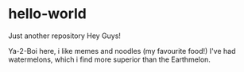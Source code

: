 # hello-world
Just another repository
Hey Guys!

Ya-2-Boi here, i like memes and noodles (my favourite food!)
I've had watermelons, which i find more superior than the Earthmelon.
